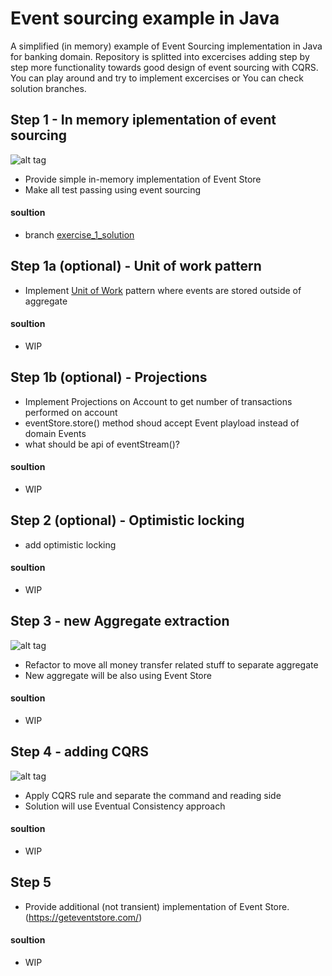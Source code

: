 # Event sourcing example in Java
A simplified (in memory) example of Event Sourcing implementation in Java for banking domain.
Repository is splitted into excercises adding step by step more functionality towards good design of event sourcing with CQRS.
You can play around and try to implement excercises or You can check solution branches.


## Step 1 - In memory iplementation of event sourcing
![alt tag](https://raw.githubusercontent.com/michal-lipski/eventsourcing-example/master/event_store_exercise_1.png)
- Provide simple in-memory implementation of Event Store
- Make all test passing using event sourcing
#### soultion
 - branch [exercise_1_solution](https://github.com/michal-lipski/eventsourcing-example/tree/excercise_1_solution)

## Step 1a (optional) - Unit of work pattern
- Implement [Unit of Work](https://martinfowler.com/eaaCatalog/unitOfWork.html) pattern where events are stored outside of aggregate
#### soultion
 - WIP

## Step 1b (optional) - Projections
- Implement Projections on Account to get number of transactions performed on account
- eventStore.store() method shoud accept Event playload instead of domain Events
- what should be api of eventStream()?
#### soultion
 - WIP
 
## Step 2 (optional) - Optimistic locking
- add optimistic locking
#### soultion
 - WIP
 
## Step 3 - new Aggregate extraction
![alt tag](https://raw.githubusercontent.com/michal-lipski/eventsourcing-example/master/event_store_exercise_2.png)
- Refactor to move all money transfer related stuff to separate aggregate
- New aggregate will be also using Event Store
#### soultion
 - WIP
 
## Step 4 - adding CQRS
![alt tag](https://raw.githubusercontent.com/michal-lipski/eventsourcing-example/master/event_store_exercise_3.png)
- Apply CQRS rule and separate the command and reading side
- Solution will use Eventual Consistency approach
#### soultion
 - WIP
 
## Step 5
- Provide additional (not transient) implementation of Event Store. (https://geteventstore.com/)
#### soultion
 - WIP
